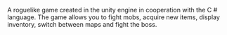 A roguelike game created in the unity engine in cooperation with the C # language. The game allows you to fight mobs, acquire new items, display inventory, switch between maps and fight the boss.
